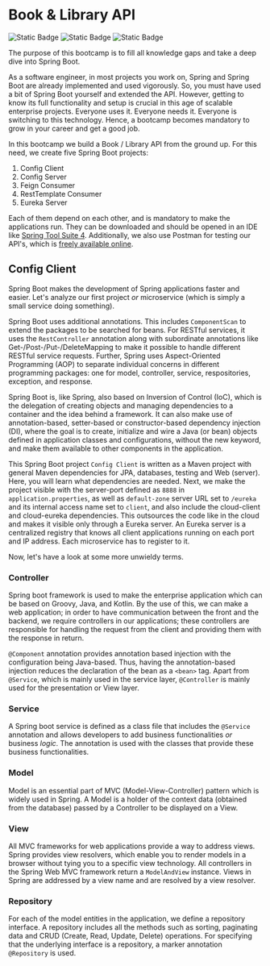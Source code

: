 # Book & Library API

![Static Badge](https://img.shields.io/badge/Book%20&%20Library%20API-Bootcamp-blue) ![Static Badge](https://img.shields.io/badge/Spring%20Boot-Tutorial-green) ![Static Badge](https://img.shields.io/badge/Microservices-Tutorial-green)

The purpose of this bootcamp is to fill all knowledge gaps and take a deep dive into Spring Boot.

As a software engineer, in most projects you work on, Spring and Spring Boot are already implemented and used vigorously. So, you must have used a bit of Spring Boot yourself and extended the API. However, getting to know its full functionality and setup is crucial in this age of scalable enterprise projects. Everyone uses it. Everyone needs it. Everyone is switching to this technology. Hence, a bootcamp becomes mandatory to grow in your career and get a good job.

In this bootcamp we build a Book / Library API from the ground up. For this need, we create five Spring Boot projects:
1. Config Client
2. Config Server
3. Feign Consumer
4. RestTemplate Consumer
5. Eureka Server

Each of them depend on each other, and is mandatory to make the applications run. They can be downloaded and should be opened in an IDE like [Spring Tool Suite 4](https://spring.io/tools/). Additionally, we also use Postman for testing our API's, which is [freely available online](https://www.postman.com/downloads/).

## Config Client
Spring Boot makes the development of Spring applications faster and easier. Let's analyze our first project *or* microservice (which is simply a small service doing something).

Spring Boot uses additional annotations. This includes `ComponentScan` to extend the packages to be searched for beans. For RESTful services, it uses the `RestController` annotation along with subordinate annotations like Get-/Post-/Put-/DeleteMapping to make it possible to handle different RESTful service requests. Further, Spring uses Aspect-Oriented Programming (AOP) to separate individual concerns in different programming packages: one for model, controller, service, respositories, exception, and response. 

Spring Boot is, like Spring, also based on Inversion of Control (IoC), which is the delegation of creating objects and managing dependencies to a container and the idea behind a framework. It can also make use of annotation-based, setter-based or constructor-based dependency injection (DI), where the goal is to create, initialize and wire a Java (or bean) objects defined in application classes and configurations, without the new keyword, and make them available to other components in the application.

This Spring Boot project `Config Client` is written as a Maven project with general Maven dependencies for JPA, databases, testing and Web (server). Here, you will learn what dependencies are needed. Next, we make the project visible with the server-port defined as `8888` in `application.properties`, as well as `default-zone` server URL set to `/eureka` and its internal access name set to `client`, and also include the cloud-client and cloud-eureka dependencies. This outsources the code like in the cloud and makes it visible only through a Eureka server. An Eureka server is a centralized registry that knows all client applications running on each port and IP address. Each microservice has to register to it.

Now, let's have a look at some more unwieldy terms.

### Controller
Spring boot framework is used to make the enterprise application which can be based on Groovy, Java, and Kotlin. By the use of this, we can make a web application; in order to have communication between the front and the backend, we require controllers in our applications; these controllers are responsible for handling the request from the client and providing them with the response in return.

`@Component` annotation provides annotation based injection with the configuration being Java-based. Thus, having the annotation-based injection reduces the declaration of the bean as a `<bean>` tag. Apart from `@Service`, which is mainly used in the service layer, `@Controller` is mainly used for the presentation or View layer.

### Service
A Spring boot service is defined as a class file that includes the `@Service` annotation and allows developers to add business functionalities *or* business *logic*. The annotation is used with the classes that provide these business functionalities.

### Model
Model is an essential part of MVC (Model-View-Controller) pattern which is widely used in Spring. A Model is a holder of the context data (obtained from the database) passed by a Controller to be displayed on a View.
### View
All MVC frameworks for web applications provide a way to address views. Spring provides view resolvers, which enable you to render models in a browser without tying you to a specific view technology. All controllers in the Spring Web MVC framework return a `ModelAndView` instance. Views in Spring are addressed by a view name and are resolved by a view resolver. 

### Repository
For each of the model entities in the application, we define a repository interface. A repository includes all the methods such as sorting, paginating data and CRUD (Create, Read, Update, Delete) operations. For specifying that the underlying interface is a repository, a marker annotation `@Repository` is used.



